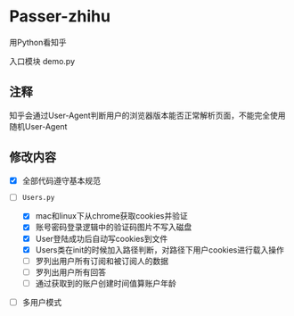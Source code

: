 # Passer-zhihu
用Python看知乎

入口模块 demo.py

## 注释
知乎会通过User-Agent判断用户的浏览器版本能否正常解析页面，不能完全使用随机User-Agent

## 修改内容
- [x] 全部代码遵守基本规范

- [ ] `Users.py`
    - [x] mac和linux下从chrome获取cookies并验证
    - [x] 账号密码登录逻辑中的验证码图片不写入磁盘
    - [x] User登陆成功后自动写cookies到文件
    - [x] Users类在init的时候加入路径判断，对路径下用户cookies进行载入操作
    - [ ] 罗列出用户所有订阅和被订阅人的数据
    - [ ] 罗列出用户所有回答
    - [ ] 通过获取到的账户创建时间值算账户年龄
- [ ] 多用户模式


